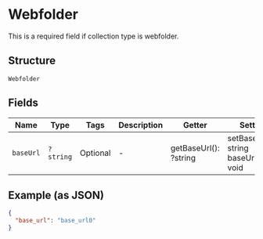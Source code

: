 
# Webfolder

This is a required field if collection type is webfolder.

## Structure

`Webfolder`

## Fields

| Name | Type | Tags | Description | Getter | Setter |
|  --- | --- | --- | --- | --- | --- |
| `baseUrl` | `?string` | Optional | - | getBaseUrl(): ?string | setBaseUrl(?string baseUrl): void |

## Example (as JSON)

```json
{
  "base_url": "base_url0"
}
```

